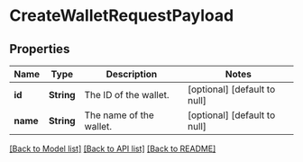 # CreateWalletRequestPayload
## Properties

| Name | Type | Description | Notes |
|------------ | ------------- | ------------- | -------------|
| **id** | **String** | The ID of the wallet. | [optional] [default to null] |
| **name** | **String** | The name of the wallet. | [optional] [default to null] |

[[Back to Model list]](../README.md#documentation-for-models) [[Back to API list]](../README.md#documentation-for-api-endpoints) [[Back to README]](../README.md)

